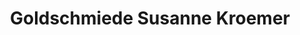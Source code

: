 ---
title: "Goldschmiede Susanne Kroemer"
url: /leer-ostfriesland/goldschmiede-susanne-kroemer/
shop: Schmuck
---